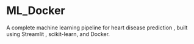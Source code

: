 # ML_Docker
A complete machine learning pipeline for  heart disease prediction , built using  Streamlit ,  scikit-learn,  and Docker. 
